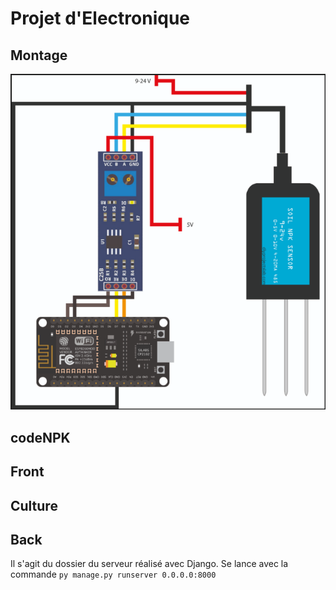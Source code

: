 # Projet d'Electronique

## Montage
<p style = "text-align: center;"><img src = "./MontageNPK.png" alt = "Photo du montage" /></p>

## codeNPK

## Front

## Culture

## Back
Il s'agit du dossier du serveur réalisé avec Django.
Se lance avec la commande `py manage.py runserver 0.0.0.0:8000`
